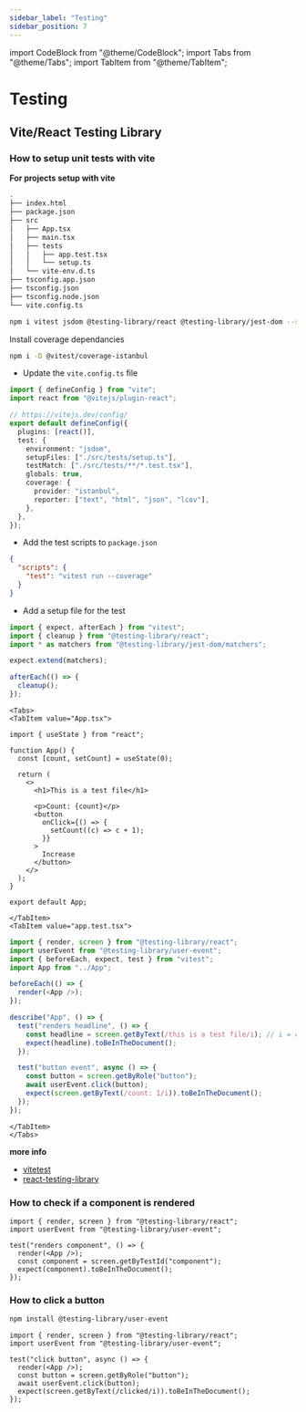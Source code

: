 ```yaml
---
sidebar_label: "Testing"
sidebar_position: 7
---
```


import CodeBlock from "@theme/CodeBlock";
import Tabs from "@theme/Tabs";
import TabItem from "@theme/TabItem";

# Testing

## Vite/React Testing Library

### How to setup unit tests with vite

**For projects setup with vite**

```bash title="Terminal"
.
├── index.html
├── package.json
├── src
│   ├── App.tsx
│   ├── main.tsx
│   ├── tests
│   │   ├── app.test.tsx
│   │   └── setup.ts
│   └── vite-env.d.ts
├── tsconfig.app.json
├── tsconfig.json
├── tsconfig.node.json
└── vite.config.ts
```

```bash title="Terminal"
npm i vitest jsdom @testing-library/react @testing-library/jest-dom --save-dev
```

Install coverage dependancies

```bash title="Terminal"
npm i -D @vitest/coverage-istanbul
```

- Update the `vite.config.ts` file

```ts title="vite.config.ts"
import { defineConfig } from "vite";
import react from "@vitejs/plugin-react";

// https://vitejs.dev/config/
export default defineConfig({
  plugins: [react()],
  test: {
    environment: "jsdom",
    setupFiles: ["./src/tests/setup.ts"],
    testMatch: ["./src/tests/**/*.test.tsx"],
    globals: true,
    coverage: {
      provider: "istanbul",
      reporter: ["text", "html", "json", "lcov"],
    },
  },
});
```

- Add the test scripts to `package.json`

```json title="package.json"
{
  "scripts": {
    "test": "vitest run --coverage"
  }
}
```

- Add a setup file for the test

```ts title="src/tests/setup.ts"
import { expect, afterEach } from "vitest";
import { cleanup } from "@testing-library/react";
import * as matchers from "@testing-library/jest-dom/matchers";

expect.extend(matchers);

afterEach(() => {
  cleanup();
});
```

```mdx-code-block
<Tabs>
<TabItem value="App.tsx">
```

```tsx title="App.tsx"
import { useState } from "react";

function App() {
  const [count, setCount] = useState(0);

  return (
    <>
      <h1>This is a test file</h1>

      <p>Count: {count}</p>
      <button
        onClick={() => {
          setCount((c) => c + 1);
        }}
      >
        Increase
      </button>
    </>
  );
}

export default App;

```

```mdx-code-block
</TabItem>
<TabItem value="app.test.tsx">
```

```ts title="app.test.tsx"
import { render, screen } from "@testing-library/react";
import userEvent from "@testing-library/user-event";
import { beforeEach, expect, test } from "vitest";
import App from "../App";

beforeEach(() => {
  render(<App />);
});

describe("App", () => {
  test("renders headline", () => {
    const headline = screen.getByText(/this is a test file/i); // i = case insensitive
    expect(headline).toBeInTheDocument();
  });

  test("button event", async () => {
    const button = screen.getByRole("button");
    await userEvent.click(button);
    expect(screen.getByText(/count: 1/i)).toBeInTheDocument();
  });
});

```

```mdx-code-block
</TabItem>
</Tabs>
```

**more info**
- [vitetest](https://vitest.dev/api/expect.html)
- [react-testing-library](https://testing-library.com/docs/react-testing-library/cheatsheet#queries)


### How to check if a component is rendered

```tsx
import { render, screen } from "@testing-library/react";
import userEvent from "@testing-library/user-event";

test("renders component", () => {
  render(<App />);
  const component = screen.getByTestId("component");
  expect(component).toBeInTheDocument();
});
```

### How to click a button

```bash
npm install @testing-library/user-event
```


```tsx
import { render, screen } from "@testing-library/react";
import userEvent from "@testing-library/user-event";

test("click button", async () => {
  render(<App />);
  const button = screen.getByRole("button");
  await userEvent.click(button);
  expect(screen.getByText(/clicked/i)).toBeInTheDocument();
});
```

